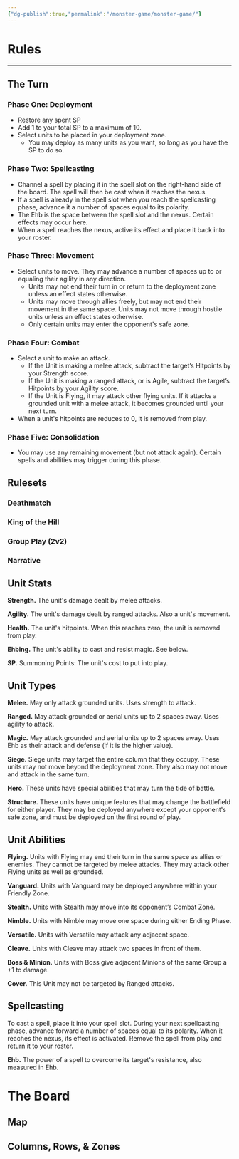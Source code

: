 ```yaml
---
{"dg-publish":true,"permalink":"/monster-game/monster-game/"}
---
```


# Rules
---
## The Turn
### Phase One: Deployment
- Restore any spent SP
- Add 1 to your total SP to a maximum of 10.
- Select units to be placed in your deployment zone. 
	- You may deploy as many units as you want, so long as you have the SP to do so.
### Phase Two: Spellcasting
- Channel a spell by placing it in the spell slot on the right-hand side of the board. The spell will then be cast when it reaches the nexus.
- If a spell is already in the spell slot when you reach the spellcasting phase, advance it a number of spaces equal to its polarity.
- The Ehb is the space between the spell slot and the nexus. Certain effects may occur here.
- When a spell reaches the nexus, active its effect and place it back into your roster.
### Phase Three: Movement
- Select units to move. They may advance a number of spaces up to or equaling their agility in any direction.
	- Units may not end their turn in or return to the deployment zone unless an effect states otherwise.
	- Units may move through allies freely, but may not end their movement in the same space. Units may not move through hostile units unless an effect states otherwise.
	- Only certain units may enter the opponent's safe zone.
### Phase Four: Combat
- Select a unit to make an attack.
	- If the Unit is making a melee attack, subtract the target’s Hitpoints by your Strength score.
	- If the Unit is making a ranged attack, or is Agile, subtract the target’s Hitpoints by your Agility score.
	- If the Unit is Flying, it may attack other flying units. If it attacks a grounded unit with a melee attack, it becomes grounded until your next turn.
- When a unit's hitpoints are reduces to 0, it is removed from play.
### Phase Five: Consolidation
- You may use any remaining movement (but not attack again). Certain spells and abilities may trigger during this phase.
## Rulesets
### Deathmatch
### King of the Hill
### Group Play (2v2)
### Narrative
## Unit Stats
**Strength.** The unit's damage dealt by melee attacks.

**Agility.** The unit's damage dealt by ranged attacks. Also a unit's movement.

**Health.** The unit's hitpoints. When this reaches zero, the unit is removed from play.

**Ehbing.** The unit's ability to cast and resist magic. See below.

**SP.** Summoning Points: The unit's cost to put into play.
## Unit Types
**Melee.** May only attack grounded units. Uses strength to attack.

**Ranged.** May attack grounded or aerial units up to 2 spaces away. Uses agility to attack.

**Magic.** May attack grounded and aerial units up to 2 spaces away. Uses Ehb as their attack and defense (if it is the higher value).

**Siege.** Siege units may target the entire column that they occupy. These units may not move beyond the deployment zone. They also may not move and attack in the same turn.

**Hero.** These units have special abilities that may turn the tide of battle.

**Structure.** These units have unique features that may change the battlefield for either player. They may be deployed anywhere except your opponent's safe zone, and must be deployed on the first round of play.
## Unit Abilities
**Flying.**  Units with Flying may end their turn in the same space as allies or enemies. They cannot be targeted by melee attacks. They may attack other Flying units as well as grounded.

**Vanguard.**  Units with Vanguard may be deployed anywhere within your Friendly Zone.

**Stealth.**  Units with Stealth may move into its opponent’s Combat Zone.

**Nimble.**  Units with Nimble may move one space during either Ending Phase.

**Versatile.**  Units with Versatile may attack any adjacent space.

**Cleave.**  Units with Cleave may attack two spaces in front of them.

**Boss & Minion.**  Units with Boss give adjacent Minions of the same Group a +1 to damage.

**Cover.**  This Unit may not be targeted by Ranged attacks.
## Spellcasting
To cast a spell, place it into your spell slot. During your next spellcasting phase, advance forward a number of spaces equal to its polarity. When it reaches the nexus, its effect is activated. Remove the spell from play and return it to your roster.

**Ehb.** The power of a spell to overcome its target's resistance, also measured in Ehb.
# The Board
## Map
## Columns, Rows, & Zones